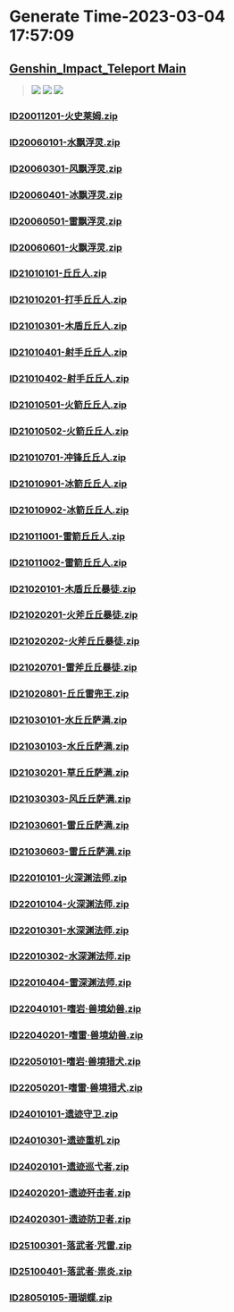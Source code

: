 # Generate Time-2023-03-04 17:57:09

## [Genshin_Impact_Teleport Main](https://github.com/Sam5440/Genshin_Impact_Teleport)

>![](https://komarev.com/ghpvc/?username=done439)
>![](https://komarev.com/ghpvc/?username=done438)
>![](https://komarev.com/ghpvc/?username=done437)

### [ID20011201-火史莱姆.zip](https://raw.githubusercontent.com/Sam5440/Genshin_Impact_Teleport/download/AutoGeneratePoint/Points%28Raw%29%5Bcn-en-ru%5D/zh-cn/Monster_And_Animal/ID7-%E4%B8%89%E7%95%8C%E8%B7%AF%E9%A3%A8%E7%A5%AD/ID20011201-%E7%81%AB%E5%8F%B2%E8%8E%B1%E5%A7%86.zip)

### [ID20060101-水飘浮灵.zip](https://raw.githubusercontent.com/Sam5440/Genshin_Impact_Teleport/download/AutoGeneratePoint/Points%28Raw%29%5Bcn-en-ru%5D/zh-cn/Monster_And_Animal/ID7-%E4%B8%89%E7%95%8C%E8%B7%AF%E9%A3%A8%E7%A5%AD/ID20060101-%E6%B0%B4%E9%A3%98%E6%B5%AE%E7%81%B5.zip)

### [ID20060301-风飘浮灵.zip](https://raw.githubusercontent.com/Sam5440/Genshin_Impact_Teleport/download/AutoGeneratePoint/Points%28Raw%29%5Bcn-en-ru%5D/zh-cn/Monster_And_Animal/ID7-%E4%B8%89%E7%95%8C%E8%B7%AF%E9%A3%A8%E7%A5%AD/ID20060301-%E9%A3%8E%E9%A3%98%E6%B5%AE%E7%81%B5.zip)

### [ID20060401-冰飘浮灵.zip](https://raw.githubusercontent.com/Sam5440/Genshin_Impact_Teleport/download/AutoGeneratePoint/Points%28Raw%29%5Bcn-en-ru%5D/zh-cn/Monster_And_Animal/ID7-%E4%B8%89%E7%95%8C%E8%B7%AF%E9%A3%A8%E7%A5%AD/ID20060401-%E5%86%B0%E9%A3%98%E6%B5%AE%E7%81%B5.zip)

### [ID20060501-雷飘浮灵.zip](https://raw.githubusercontent.com/Sam5440/Genshin_Impact_Teleport/download/AutoGeneratePoint/Points%28Raw%29%5Bcn-en-ru%5D/zh-cn/Monster_And_Animal/ID7-%E4%B8%89%E7%95%8C%E8%B7%AF%E9%A3%A8%E7%A5%AD/ID20060501-%E9%9B%B7%E9%A3%98%E6%B5%AE%E7%81%B5.zip)

### [ID20060601-火飘浮灵.zip](https://raw.githubusercontent.com/Sam5440/Genshin_Impact_Teleport/download/AutoGeneratePoint/Points%28Raw%29%5Bcn-en-ru%5D/zh-cn/Monster_And_Animal/ID7-%E4%B8%89%E7%95%8C%E8%B7%AF%E9%A3%A8%E7%A5%AD/ID20060601-%E7%81%AB%E9%A3%98%E6%B5%AE%E7%81%B5.zip)

### [ID21010101-丘丘人.zip](https://raw.githubusercontent.com/Sam5440/Genshin_Impact_Teleport/download/AutoGeneratePoint/Points%28Raw%29%5Bcn-en-ru%5D/zh-cn/Monster_And_Animal/ID7-%E4%B8%89%E7%95%8C%E8%B7%AF%E9%A3%A8%E7%A5%AD/ID21010101-%E4%B8%98%E4%B8%98%E4%BA%BA.zip)

### [ID21010201-打手丘丘人.zip](https://raw.githubusercontent.com/Sam5440/Genshin_Impact_Teleport/download/AutoGeneratePoint/Points%28Raw%29%5Bcn-en-ru%5D/zh-cn/Monster_And_Animal/ID7-%E4%B8%89%E7%95%8C%E8%B7%AF%E9%A3%A8%E7%A5%AD/ID21010201-%E6%89%93%E6%89%8B%E4%B8%98%E4%B8%98%E4%BA%BA.zip)

### [ID21010301-木盾丘丘人.zip](https://raw.githubusercontent.com/Sam5440/Genshin_Impact_Teleport/download/AutoGeneratePoint/Points%28Raw%29%5Bcn-en-ru%5D/zh-cn/Monster_And_Animal/ID7-%E4%B8%89%E7%95%8C%E8%B7%AF%E9%A3%A8%E7%A5%AD/ID21010301-%E6%9C%A8%E7%9B%BE%E4%B8%98%E4%B8%98%E4%BA%BA.zip)

### [ID21010401-射手丘丘人.zip](https://raw.githubusercontent.com/Sam5440/Genshin_Impact_Teleport/download/AutoGeneratePoint/Points%28Raw%29%5Bcn-en-ru%5D/zh-cn/Monster_And_Animal/ID7-%E4%B8%89%E7%95%8C%E8%B7%AF%E9%A3%A8%E7%A5%AD/ID21010401-%E5%B0%84%E6%89%8B%E4%B8%98%E4%B8%98%E4%BA%BA.zip)

### [ID21010402-射手丘丘人.zip](https://raw.githubusercontent.com/Sam5440/Genshin_Impact_Teleport/download/AutoGeneratePoint/Points%28Raw%29%5Bcn-en-ru%5D/zh-cn/Monster_And_Animal/ID7-%E4%B8%89%E7%95%8C%E8%B7%AF%E9%A3%A8%E7%A5%AD/ID21010402-%E5%B0%84%E6%89%8B%E4%B8%98%E4%B8%98%E4%BA%BA.zip)

### [ID21010501-火箭丘丘人.zip](https://raw.githubusercontent.com/Sam5440/Genshin_Impact_Teleport/download/AutoGeneratePoint/Points%28Raw%29%5Bcn-en-ru%5D/zh-cn/Monster_And_Animal/ID7-%E4%B8%89%E7%95%8C%E8%B7%AF%E9%A3%A8%E7%A5%AD/ID21010501-%E7%81%AB%E7%AE%AD%E4%B8%98%E4%B8%98%E4%BA%BA.zip)

### [ID21010502-火箭丘丘人.zip](https://raw.githubusercontent.com/Sam5440/Genshin_Impact_Teleport/download/AutoGeneratePoint/Points%28Raw%29%5Bcn-en-ru%5D/zh-cn/Monster_And_Animal/ID7-%E4%B8%89%E7%95%8C%E8%B7%AF%E9%A3%A8%E7%A5%AD/ID21010502-%E7%81%AB%E7%AE%AD%E4%B8%98%E4%B8%98%E4%BA%BA.zip)

### [ID21010701-冲锋丘丘人.zip](https://raw.githubusercontent.com/Sam5440/Genshin_Impact_Teleport/download/AutoGeneratePoint/Points%28Raw%29%5Bcn-en-ru%5D/zh-cn/Monster_And_Animal/ID7-%E4%B8%89%E7%95%8C%E8%B7%AF%E9%A3%A8%E7%A5%AD/ID21010701-%E5%86%B2%E9%94%8B%E4%B8%98%E4%B8%98%E4%BA%BA.zip)

### [ID21010901-冰箭丘丘人.zip](https://raw.githubusercontent.com/Sam5440/Genshin_Impact_Teleport/download/AutoGeneratePoint/Points%28Raw%29%5Bcn-en-ru%5D/zh-cn/Monster_And_Animal/ID7-%E4%B8%89%E7%95%8C%E8%B7%AF%E9%A3%A8%E7%A5%AD/ID21010901-%E5%86%B0%E7%AE%AD%E4%B8%98%E4%B8%98%E4%BA%BA.zip)

### [ID21010902-冰箭丘丘人.zip](https://raw.githubusercontent.com/Sam5440/Genshin_Impact_Teleport/download/AutoGeneratePoint/Points%28Raw%29%5Bcn-en-ru%5D/zh-cn/Monster_And_Animal/ID7-%E4%B8%89%E7%95%8C%E8%B7%AF%E9%A3%A8%E7%A5%AD/ID21010902-%E5%86%B0%E7%AE%AD%E4%B8%98%E4%B8%98%E4%BA%BA.zip)

### [ID21011001-雷箭丘丘人.zip](https://raw.githubusercontent.com/Sam5440/Genshin_Impact_Teleport/download/AutoGeneratePoint/Points%28Raw%29%5Bcn-en-ru%5D/zh-cn/Monster_And_Animal/ID7-%E4%B8%89%E7%95%8C%E8%B7%AF%E9%A3%A8%E7%A5%AD/ID21011001-%E9%9B%B7%E7%AE%AD%E4%B8%98%E4%B8%98%E4%BA%BA.zip)

### [ID21011002-雷箭丘丘人.zip](https://raw.githubusercontent.com/Sam5440/Genshin_Impact_Teleport/download/AutoGeneratePoint/Points%28Raw%29%5Bcn-en-ru%5D/zh-cn/Monster_And_Animal/ID7-%E4%B8%89%E7%95%8C%E8%B7%AF%E9%A3%A8%E7%A5%AD/ID21011002-%E9%9B%B7%E7%AE%AD%E4%B8%98%E4%B8%98%E4%BA%BA.zip)

### [ID21020101-木盾丘丘暴徒.zip](https://raw.githubusercontent.com/Sam5440/Genshin_Impact_Teleport/download/AutoGeneratePoint/Points%28Raw%29%5Bcn-en-ru%5D/zh-cn/Monster_And_Animal/ID7-%E4%B8%89%E7%95%8C%E8%B7%AF%E9%A3%A8%E7%A5%AD/ID21020101-%E6%9C%A8%E7%9B%BE%E4%B8%98%E4%B8%98%E6%9A%B4%E5%BE%92.zip)

### [ID21020201-火斧丘丘暴徒.zip](https://raw.githubusercontent.com/Sam5440/Genshin_Impact_Teleport/download/AutoGeneratePoint/Points%28Raw%29%5Bcn-en-ru%5D/zh-cn/Monster_And_Animal/ID7-%E4%B8%89%E7%95%8C%E8%B7%AF%E9%A3%A8%E7%A5%AD/ID21020201-%E7%81%AB%E6%96%A7%E4%B8%98%E4%B8%98%E6%9A%B4%E5%BE%92.zip)

### [ID21020202-火斧丘丘暴徒.zip](https://raw.githubusercontent.com/Sam5440/Genshin_Impact_Teleport/download/AutoGeneratePoint/Points%28Raw%29%5Bcn-en-ru%5D/zh-cn/Monster_And_Animal/ID7-%E4%B8%89%E7%95%8C%E8%B7%AF%E9%A3%A8%E7%A5%AD/ID21020202-%E7%81%AB%E6%96%A7%E4%B8%98%E4%B8%98%E6%9A%B4%E5%BE%92.zip)

### [ID21020701-雷斧丘丘暴徒.zip](https://raw.githubusercontent.com/Sam5440/Genshin_Impact_Teleport/download/AutoGeneratePoint/Points%28Raw%29%5Bcn-en-ru%5D/zh-cn/Monster_And_Animal/ID7-%E4%B8%89%E7%95%8C%E8%B7%AF%E9%A3%A8%E7%A5%AD/ID21020701-%E9%9B%B7%E6%96%A7%E4%B8%98%E4%B8%98%E6%9A%B4%E5%BE%92.zip)

### [ID21020801-丘丘雷兜王.zip](https://raw.githubusercontent.com/Sam5440/Genshin_Impact_Teleport/download/AutoGeneratePoint/Points%28Raw%29%5Bcn-en-ru%5D/zh-cn/Monster_And_Animal/ID7-%E4%B8%89%E7%95%8C%E8%B7%AF%E9%A3%A8%E7%A5%AD/ID21020801-%E4%B8%98%E4%B8%98%E9%9B%B7%E5%85%9C%E7%8E%8B.zip)

### [ID21030101-水丘丘萨满.zip](https://raw.githubusercontent.com/Sam5440/Genshin_Impact_Teleport/download/AutoGeneratePoint/Points%28Raw%29%5Bcn-en-ru%5D/zh-cn/Monster_And_Animal/ID7-%E4%B8%89%E7%95%8C%E8%B7%AF%E9%A3%A8%E7%A5%AD/ID21030101-%E6%B0%B4%E4%B8%98%E4%B8%98%E8%90%A8%E6%BB%A1.zip)

### [ID21030103-水丘丘萨满.zip](https://raw.githubusercontent.com/Sam5440/Genshin_Impact_Teleport/download/AutoGeneratePoint/Points%28Raw%29%5Bcn-en-ru%5D/zh-cn/Monster_And_Animal/ID7-%E4%B8%89%E7%95%8C%E8%B7%AF%E9%A3%A8%E7%A5%AD/ID21030103-%E6%B0%B4%E4%B8%98%E4%B8%98%E8%90%A8%E6%BB%A1.zip)

### [ID21030201-草丘丘萨满.zip](https://raw.githubusercontent.com/Sam5440/Genshin_Impact_Teleport/download/AutoGeneratePoint/Points%28Raw%29%5Bcn-en-ru%5D/zh-cn/Monster_And_Animal/ID7-%E4%B8%89%E7%95%8C%E8%B7%AF%E9%A3%A8%E7%A5%AD/ID21030201-%E8%8D%89%E4%B8%98%E4%B8%98%E8%90%A8%E6%BB%A1.zip)

### [ID21030303-风丘丘萨满.zip](https://raw.githubusercontent.com/Sam5440/Genshin_Impact_Teleport/download/AutoGeneratePoint/Points%28Raw%29%5Bcn-en-ru%5D/zh-cn/Monster_And_Animal/ID7-%E4%B8%89%E7%95%8C%E8%B7%AF%E9%A3%A8%E7%A5%AD/ID21030303-%E9%A3%8E%E4%B8%98%E4%B8%98%E8%90%A8%E6%BB%A1.zip)

### [ID21030601-雷丘丘萨满.zip](https://raw.githubusercontent.com/Sam5440/Genshin_Impact_Teleport/download/AutoGeneratePoint/Points%28Raw%29%5Bcn-en-ru%5D/zh-cn/Monster_And_Animal/ID7-%E4%B8%89%E7%95%8C%E8%B7%AF%E9%A3%A8%E7%A5%AD/ID21030601-%E9%9B%B7%E4%B8%98%E4%B8%98%E8%90%A8%E6%BB%A1.zip)

### [ID21030603-雷丘丘萨满.zip](https://raw.githubusercontent.com/Sam5440/Genshin_Impact_Teleport/download/AutoGeneratePoint/Points%28Raw%29%5Bcn-en-ru%5D/zh-cn/Monster_And_Animal/ID7-%E4%B8%89%E7%95%8C%E8%B7%AF%E9%A3%A8%E7%A5%AD/ID21030603-%E9%9B%B7%E4%B8%98%E4%B8%98%E8%90%A8%E6%BB%A1.zip)

### [ID22010101-火深渊法师.zip](https://raw.githubusercontent.com/Sam5440/Genshin_Impact_Teleport/download/AutoGeneratePoint/Points%28Raw%29%5Bcn-en-ru%5D/zh-cn/Monster_And_Animal/ID7-%E4%B8%89%E7%95%8C%E8%B7%AF%E9%A3%A8%E7%A5%AD/ID22010101-%E7%81%AB%E6%B7%B1%E6%B8%8A%E6%B3%95%E5%B8%88.zip)

### [ID22010104-火深渊法师.zip](https://raw.githubusercontent.com/Sam5440/Genshin_Impact_Teleport/download/AutoGeneratePoint/Points%28Raw%29%5Bcn-en-ru%5D/zh-cn/Monster_And_Animal/ID7-%E4%B8%89%E7%95%8C%E8%B7%AF%E9%A3%A8%E7%A5%AD/ID22010104-%E7%81%AB%E6%B7%B1%E6%B8%8A%E6%B3%95%E5%B8%88.zip)

### [ID22010301-水深渊法师.zip](https://raw.githubusercontent.com/Sam5440/Genshin_Impact_Teleport/download/AutoGeneratePoint/Points%28Raw%29%5Bcn-en-ru%5D/zh-cn/Monster_And_Animal/ID7-%E4%B8%89%E7%95%8C%E8%B7%AF%E9%A3%A8%E7%A5%AD/ID22010301-%E6%B0%B4%E6%B7%B1%E6%B8%8A%E6%B3%95%E5%B8%88.zip)

### [ID22010302-水深渊法师.zip](https://raw.githubusercontent.com/Sam5440/Genshin_Impact_Teleport/download/AutoGeneratePoint/Points%28Raw%29%5Bcn-en-ru%5D/zh-cn/Monster_And_Animal/ID7-%E4%B8%89%E7%95%8C%E8%B7%AF%E9%A3%A8%E7%A5%AD/ID22010302-%E6%B0%B4%E6%B7%B1%E6%B8%8A%E6%B3%95%E5%B8%88.zip)

### [ID22010404-雷深渊法师.zip](https://raw.githubusercontent.com/Sam5440/Genshin_Impact_Teleport/download/AutoGeneratePoint/Points%28Raw%29%5Bcn-en-ru%5D/zh-cn/Monster_And_Animal/ID7-%E4%B8%89%E7%95%8C%E8%B7%AF%E9%A3%A8%E7%A5%AD/ID22010404-%E9%9B%B7%E6%B7%B1%E6%B8%8A%E6%B3%95%E5%B8%88.zip)

### [ID22040101-嗜岩·兽境幼兽.zip](https://raw.githubusercontent.com/Sam5440/Genshin_Impact_Teleport/download/AutoGeneratePoint/Points%28Raw%29%5Bcn-en-ru%5D/zh-cn/Monster_And_Animal/ID7-%E4%B8%89%E7%95%8C%E8%B7%AF%E9%A3%A8%E7%A5%AD/ID22040101-%E5%97%9C%E5%B2%A9%C2%B7%E5%85%BD%E5%A2%83%E5%B9%BC%E5%85%BD.zip)

### [ID22040201-嗜雷·兽境幼兽.zip](https://raw.githubusercontent.com/Sam5440/Genshin_Impact_Teleport/download/AutoGeneratePoint/Points%28Raw%29%5Bcn-en-ru%5D/zh-cn/Monster_And_Animal/ID7-%E4%B8%89%E7%95%8C%E8%B7%AF%E9%A3%A8%E7%A5%AD/ID22040201-%E5%97%9C%E9%9B%B7%C2%B7%E5%85%BD%E5%A2%83%E5%B9%BC%E5%85%BD.zip)

### [ID22050101-嗜岩·兽境猎犬.zip](https://raw.githubusercontent.com/Sam5440/Genshin_Impact_Teleport/download/AutoGeneratePoint/Points%28Raw%29%5Bcn-en-ru%5D/zh-cn/Monster_And_Animal/ID7-%E4%B8%89%E7%95%8C%E8%B7%AF%E9%A3%A8%E7%A5%AD/ID22050101-%E5%97%9C%E5%B2%A9%C2%B7%E5%85%BD%E5%A2%83%E7%8C%8E%E7%8A%AC.zip)

### [ID22050201-嗜雷·兽境猎犬.zip](https://raw.githubusercontent.com/Sam5440/Genshin_Impact_Teleport/download/AutoGeneratePoint/Points%28Raw%29%5Bcn-en-ru%5D/zh-cn/Monster_And_Animal/ID7-%E4%B8%89%E7%95%8C%E8%B7%AF%E9%A3%A8%E7%A5%AD/ID22050201-%E5%97%9C%E9%9B%B7%C2%B7%E5%85%BD%E5%A2%83%E7%8C%8E%E7%8A%AC.zip)

### [ID24010101-遗迹守卫.zip](https://raw.githubusercontent.com/Sam5440/Genshin_Impact_Teleport/download/AutoGeneratePoint/Points%28Raw%29%5Bcn-en-ru%5D/zh-cn/Monster_And_Animal/ID7-%E4%B8%89%E7%95%8C%E8%B7%AF%E9%A3%A8%E7%A5%AD/ID24010101-%E9%81%97%E8%BF%B9%E5%AE%88%E5%8D%AB.zip)

### [ID24010301-遗迹重机.zip](https://raw.githubusercontent.com/Sam5440/Genshin_Impact_Teleport/download/AutoGeneratePoint/Points%28Raw%29%5Bcn-en-ru%5D/zh-cn/Monster_And_Animal/ID7-%E4%B8%89%E7%95%8C%E8%B7%AF%E9%A3%A8%E7%A5%AD/ID24010301-%E9%81%97%E8%BF%B9%E9%87%8D%E6%9C%BA.zip)

### [ID24020101-遗迹巡弋者.zip](https://raw.githubusercontent.com/Sam5440/Genshin_Impact_Teleport/download/AutoGeneratePoint/Points%28Raw%29%5Bcn-en-ru%5D/zh-cn/Monster_And_Animal/ID7-%E4%B8%89%E7%95%8C%E8%B7%AF%E9%A3%A8%E7%A5%AD/ID24020101-%E9%81%97%E8%BF%B9%E5%B7%A1%E5%BC%8B%E8%80%85.zip)

### [ID24020201-遗迹歼击者.zip](https://raw.githubusercontent.com/Sam5440/Genshin_Impact_Teleport/download/AutoGeneratePoint/Points%28Raw%29%5Bcn-en-ru%5D/zh-cn/Monster_And_Animal/ID7-%E4%B8%89%E7%95%8C%E8%B7%AF%E9%A3%A8%E7%A5%AD/ID24020201-%E9%81%97%E8%BF%B9%E6%AD%BC%E5%87%BB%E8%80%85.zip)

### [ID24020301-遗迹防卫者.zip](https://raw.githubusercontent.com/Sam5440/Genshin_Impact_Teleport/download/AutoGeneratePoint/Points%28Raw%29%5Bcn-en-ru%5D/zh-cn/Monster_And_Animal/ID7-%E4%B8%89%E7%95%8C%E8%B7%AF%E9%A3%A8%E7%A5%AD/ID24020301-%E9%81%97%E8%BF%B9%E9%98%B2%E5%8D%AB%E8%80%85.zip)

### [ID25100301-落武者·咒雷.zip](https://raw.githubusercontent.com/Sam5440/Genshin_Impact_Teleport/download/AutoGeneratePoint/Points%28Raw%29%5Bcn-en-ru%5D/zh-cn/Monster_And_Animal/ID7-%E4%B8%89%E7%95%8C%E8%B7%AF%E9%A3%A8%E7%A5%AD/ID25100301-%E8%90%BD%E6%AD%A6%E8%80%85%C2%B7%E5%92%92%E9%9B%B7.zip)

### [ID25100401-落武者·祟炎.zip](https://raw.githubusercontent.com/Sam5440/Genshin_Impact_Teleport/download/AutoGeneratePoint/Points%28Raw%29%5Bcn-en-ru%5D/zh-cn/Monster_And_Animal/ID7-%E4%B8%89%E7%95%8C%E8%B7%AF%E9%A3%A8%E7%A5%AD/ID25100401-%E8%90%BD%E6%AD%A6%E8%80%85%C2%B7%E7%A5%9F%E7%82%8E.zip)

### [ID28050105-珊瑚蝶.zip](https://raw.githubusercontent.com/Sam5440/Genshin_Impact_Teleport/download/AutoGeneratePoint/Points%28Raw%29%5Bcn-en-ru%5D/zh-cn/Monster_And_Animal/ID7-%E4%B8%89%E7%95%8C%E8%B7%AF%E9%A3%A8%E7%A5%AD/ID28050105-%E7%8F%8A%E7%91%9A%E8%9D%B6.zip)

